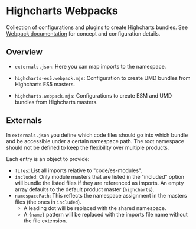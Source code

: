 Highcharts Webpacks
===================

Collection of configurations and plugins to create Highcharts bundles.
See [Webpack documentation](https://webpack.js.org/concepts/) for concept and configuration details.



Overview
--------

- `externals.json`: Here you can map imports to the namespace.

- `highcharts-es5.webpack.mjs`: Configuration to create UMD bundles from Highcharts ES5 masters.

- `highcharts.webpack.mjs`: Configurations to create ESM and UMD bundles from Highcharts masters.



Externals
---------

In `externals.json` you define which code files should go into which bundle and
be accessible under a certain namespace path. The root namespace should not be
defined to keep the flexibility over multiple products.

Each entry is an object to provide:
- `files`: List all imports relative to "code/es-modules".
- `included`: Only module masters that are listed in the "included" option will
  bundle the listed files if they are referenced as imports. An empty array
  defaults to the default product master (`highcharts`).
- `namespacePath`: This reflects the namespace assignment in the masters files
  (the ones in `included`).
  * A leading dot will be replaced with the shared namespace.
  * A `{name}` pattern will be replaced with the imports file name without the
    file extension.
